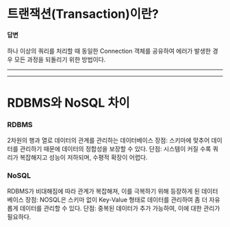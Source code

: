 # 트랜잭션(Transaction)이란?

#### 답변
하나 이상의 쿼리를 처리할 때 동일한 Connection 객체를 공유하여 에러가 발생한 경우 모든 과정을 되돌리기 위한 방법이다.

____
____

# RDBMS와 NoSQL 차이

### RDBMS
2차원의 행과 열로 데이터의 관계를 관리하는 데이터베이스 
장점: 스키마에 맞추어 데이터를 관리하기 때문에 데이터의 정합성을 보장할 수 있다.
단점: 시스템이 커질 수록 쿼리가 복잡해지고 성능이 저하되며, 수평적 확장이 어렵다.
### NoSQL
RDBMS가 비대해짐에 따라 관계가 복잡해져, 이를 극복하기 위해 등장하게 된 데이터베이스
장점: NOSQL은 스키마 없이 Key-Value 형태로 데이터를 관리하여 좀 더 자유롭게 데이터를 관리할 수 있다.
단점: 중복된 데이터가 추가 가능하여, 이에 대한 관리가 필요하다.
